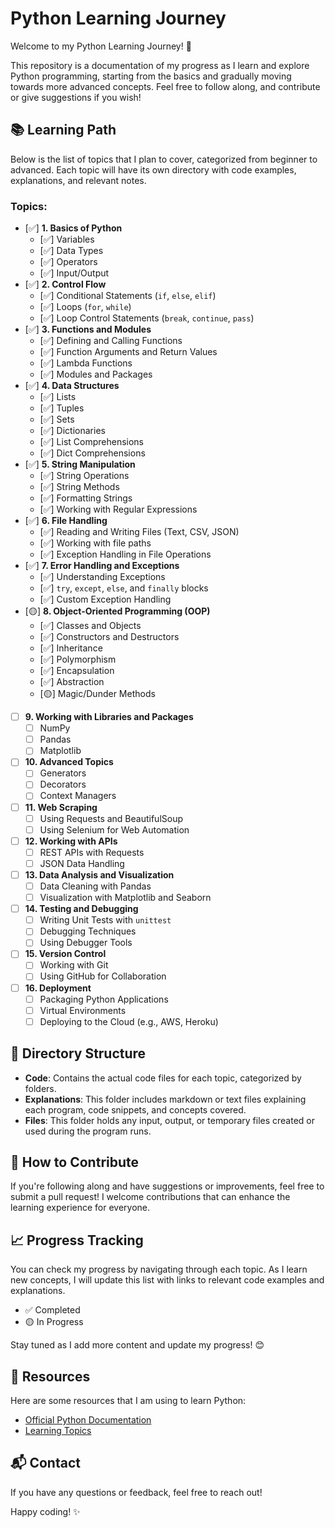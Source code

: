 # Python Learning Journey

Welcome to my Python Learning Journey! 🚀

This repository is a documentation of my progress as I learn and explore Python programming, starting from the basics and gradually moving towards more advanced concepts. Feel free to follow along, and contribute or give suggestions if you wish!

## 📚 Learning Path

Below is the list of topics that I plan to cover, categorized from beginner to advanced. Each topic will have its own directory with code examples, explanations, and relevant notes.

### Topics:
- [✅] **1. Basics of Python**
  - [✅] Variables
  - [✅] Data Types
  - [✅] Operators
  - [✅] Input/Output
- [✅] **2. Control Flow**
  - [✅] Conditional Statements (`if`, `else`, `elif`)
  - [✅] Loops (`for`, `while`)
  - [✅] Loop Control Statements (`break`, `continue`, `pass`)
- [✅] **3. Functions and Modules**
  - [✅] Defining and Calling Functions
  - [✅] Function Arguments and Return Values
  - [✅] Lambda Functions
  - [✅] Modules and Packages
- [✅] **4. Data Structures**
  - [✅] Lists
  - [✅] Tuples
  - [✅] Sets
  - [✅] Dictionaries
  - [✅] List Comprehensions
  - [✅] Dict Comprehensions
- [✅] **5. String Manipulation**
  - [✅] String Operations
  - [✅] String Methods
  - [✅] Formatting Strings
  - [✅] Working with Regular Expressions
- [✅] **6. File Handling**
  - [✅] Reading and Writing Files (Text, CSV, JSON)
  - [✅] Working with file paths
  - [✅] Exception Handling in File Operations
- [✅] **7. Error Handling and Exceptions**
  - [✅] Understanding Exceptions
  - [✅] `try`, `except`, `else`, and `finally` blocks
  - [✅] Custom Exception Handling
- [🟡] **8. Object-Oriented Programming (OOP)**
  - [✅] Classes and Objects
  - [✅] Constructors and Destructors
  - [✅] Inheritance
  - [✅] Polymorphism
  - [✅] Encapsulation
  - [✅] Abstraction
  - [🟡] Magic/Dunder Methods
- [ ] **9. Working with Libraries and Packages**
  - [ ] NumPy
  - [ ] Pandas
  - [ ] Matplotlib
- [ ] **10. Advanced Topics**
  - [ ] Generators
  - [ ] Decorators
  - [ ] Context Managers
- [ ] **11. Web Scraping**
  - [ ] Using Requests and BeautifulSoup
  - [ ] Using Selenium for Web Automation
- [ ] **12. Working with APIs**
  - [ ] REST APIs with Requests
  - [ ] JSON Data Handling
- [ ] **13. Data Analysis and Visualization**
  - [ ] Data Cleaning with Pandas
  - [ ] Visualization with Matplotlib and Seaborn
- [ ] **14. Testing and Debugging**
  - [ ] Writing Unit Tests with `unittest`
  - [ ] Debugging Techniques
  - [ ] Using Debugger Tools
- [ ] **15. Version Control**
  - [ ] Working with Git
  - [ ] Using GitHub for Collaboration
- [ ] **16. Deployment**
  - [ ] Packaging Python Applications
  - [ ] Virtual Environments
  - [ ] Deploying to the Cloud (e.g., AWS, Heroku)
  
## 📂 Directory Structure

- **Code**: Contains the actual code files for each topic, categorized by folders.
- **Explanations**: This folder includes markdown or text files explaining each program, code snippets, and concepts covered.
- **Files**: This folder holds any input, output, or temporary files created or used during the program runs.

## 🚀 How to Contribute

If you're following along and have suggestions or improvements, feel free to submit a pull request! I welcome contributions that can enhance the learning experience for everyone.

## 📈 Progress Tracking

You can check my progress by navigating through each topic. As I learn new concepts, I will update this list with links to relevant code examples and explanations.

- ✅ Completed
- 🟡 In Progress

Stay tuned as I add more content and update my progress! 😊

## 🔗 Resources

Here are some resources that I am using to learn Python:
- [Official Python Documentation](https://docs.python.org/3/)
- [Learning Topics](https://chatgpt.com/)

## 📬 Contact

If you have any questions or feedback, feel free to reach out!

Happy coding! ✨
